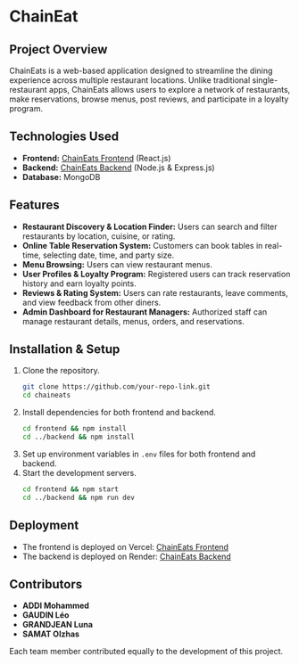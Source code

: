 # ChainEat

## Project Overview
ChainEats is a web-based application designed to streamline the dining experience across multiple restaurant locations. Unlike traditional single-restaurant apps, ChainEats allows users to explore a network of restaurants, make reservations, browse menus, post reviews, and participate in a loyalty program.

## Technologies Used
- **Frontend:** [ChainEats Frontend](https://chain-eat.vercel.app/) (React.js)
- **Backend:** [ChainEats Backend](https://chaineat-9acv.onrender.com) (Node.js & Express.js)
- **Database:** MongoDB

## Features
- **Restaurant Discovery & Location Finder:** Users can search and filter restaurants by location, cuisine, or rating.
- **Online Table Reservation System:** Customers can book tables in real-time, selecting date, time, and party size.
- **Menu Browsing:** Users can view restaurant menus.
- **User Profiles & Loyalty Program:** Registered users can track reservation history and earn loyalty points.
- **Reviews & Rating System:** Users can rate restaurants, leave comments, and view feedback from other diners.
- **Admin Dashboard for Restaurant Managers:** Authorized staff can manage restaurant details, menus, orders, and reservations.

## Installation & Setup
1. Clone the repository.
   ```sh
   git clone https://github.com/your-repo-link.git
   cd chaineats
   ```
2. Install dependencies for both frontend and backend.
   ```sh
   cd frontend && npm install
   cd ../backend && npm install
   ```
3. Set up environment variables in `.env` files for both frontend and backend.
4. Start the development servers.
   ```sh
   cd frontend && npm start
   cd ../backend && npm run dev
   ```

## Deployment
- The frontend is deployed on Vercel: [ChainEats Frontend](https://chain-eat.vercel.app/)
- The backend is deployed on Render: [ChainEats Backend](https://chaineat-9acv.onrender.com)

## Contributors
- **ADDI Mohammed**  
- **GAUDIN Léo**  
- **GRANDJEAN Luna**  
- **SAMAT Olzhas**  

Each team member contributed equally to the development of this project.
